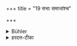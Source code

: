 +++
title = "19 सभाः समाजांश्च"

+++

<details><summary>Bühler</summary>

19. Nor assemblies and crowds.
</details>

<details><summary>हरदत्त-टीका</summary>

## सूत्रम्
सभास्समाजांश्च ॥ १९ ॥  
### टिप्पनी
सभास्समाजाश्च व्याख्याताः। तान्न सेवेत ॥ १९ ॥
</details>
